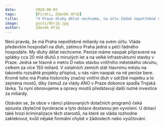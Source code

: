 ```yaml
---
date:         2020-06-02
tags:         [Piráti, Zdeněk Hřib]
title:        "V Praze dluhy dělat nechceme, na účtu žádné nepotřebné miliardy nemáme"
image: 	      posts/8hrib.jpg
author:       Zdeněk Hřib
---
```


Není pravda, že má Praha nepotřebné miliardy na svém účtu. Vláda především hospodaří na dluh, zatímco Praha jedná s péčí řádného hospodáře. My dluhy dělat nechceme. Peníze máme naopak připravené na splátky cca 20 mld dluhů z minulých let a na velké infrastrukturní stavby v Praze. Jedná se hlavně o metro D nebo stavbu vnitřního městského okruhu, celkem za více 150 miliard. V ostatních zemích stát hlavnímu městu na takovéto rozsáhlé projekty přispívá, u nás nám naopak na ně peníze bere. Kromě toho má Praha historicky značný vnitřní dluh v údržbě majetku a to zejména mostů, díky čemuž za vlády ANO v Praze dokonce spadla Trojská lávka. Tu nyní obnovujeme a opravy mostů představují další nutné investice za miliardy.

Obávám se, že obce v rámci plánovaných dotačních programů čeká spousta zbytečné byrokracie a tyto dotace dostanou jen vyvolení. U dotací také hrozí kriminalizace těch starostů, na které se vláda rozhodne zakleknout, kvůli nějaké formální chybě v žádostech nebo vyúčtování.
